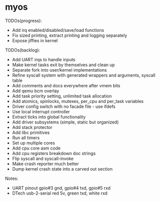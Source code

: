 # myos

TODOs(progress):
- Add irq enabled/disabled/save/load functions
- Fix sized printing, extract printing and logging separately
- Expose jiffies in kernel

TODOs(backlog):
- Add UART irqs to handle inputs
- Make kernel tasks exit by themselves and clean up
- Separate fork into user/kernel implementations
- Refine syscall system with generated wrappers and arguments, syscall table
- Add comments and docs everywhere after vmem bits
- Add qemu bcm overlay
- Add task priority setting, unlimited task allocation
- Add atomics, spinlocks, mutexes, per_cpu and per_task variables
- Driver config switch with no facade file - use ifdefs
- Use local interrupt controller
- Extract ticks into global functionality
- Add driver subsystems (simple, static but organized)
- Add stack protector
- Add libc primitives
- Run all timers
- Set up multiple cores
- Add cpu core asm code
- Add cpu registers breakdown doc strings
- Flip syscall and syscall-invoke
- Make crash reporter much better
- Dump kernel crash state into a carved out section

Notes:
- UART pinout gpio#3 gnd, gpio#4 txd, gpio#5 rxd
- DTech usb-2-serial red 5v, green txd, white rxd
